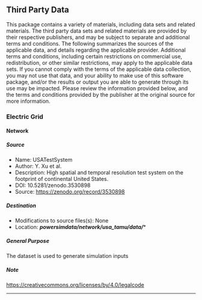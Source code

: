 ## Third Party Data
This package contains a variety of materials, including data sets and related materials. The third party data sets and related materials are provided by their respective publishers, and may be subject to separate and additional terms and conditions. The following summarizes the sources of the applicable data, and details regarding the applicable provider. Additional terms and conditions, including certain restrictions on commercial use, redistribution, or other similar restrictions, may apply to the applicable data sets. If you cannot comply with the terms of the applicable data collection, you may not use that data, and your ability to make use of this software package, and/or the results or output you are able to generate through its use may be impacted. Please review the information provided below, and the terms and conditions provided by the publisher at the original source for more information.


### Electric Grid
#### Network
##### Source
* Name: USATestSystem
* Author: Y. Xu et al.
* Description: High spatial and temporal resolution test system on the footprint of continental United States.
* DOI: 10.5281/zenodo.3530898
* Source: https://zenodo.org/record/3530898

##### Destination
* Modifications to source files(s): None
* Location: ***powersimdata/network/usa_tamu/data/****

##### General Purpose
The dataset is used to generate simulation inputs

##### Note
https://creativecommons.org/licenses/by/4.0/legalcode


---

